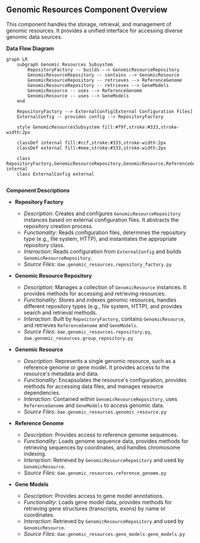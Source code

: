 ## Genomic Resources Component Overview

This component handles the storage, retrieval, and management of genomic resources. It provides a unified interface for accessing diverse genomic data sources.

**Data Flow Diagram**

```mermaid
graph LR
    subgraph Genomic Resources Subsystem
        RepositoryFactory -- builds --> GenomicResourceRepository
        GenomicResourceRepository -- contains --> GenomicResource
        GenomicResourceRepository -- retrieves --> ReferenceGenome
        GenomicResourceRepository -- retrieves --> GeneModels
        GenomicResource -- uses --> ReferenceGenome
        GenomicResource -- uses --> GeneModels
    end

    RepositoryFactory --> ExternalConfig[External Configuration Files]
    ExternalConfig -- provides config --> RepositoryFactory

    style GenomicResourcesSubsystem fill:#f9f,stroke:#333,stroke-width:2px

    classDef internal fill:#ccf,stroke:#333,stroke-width:2px
    classDef external fill:#eee,stroke:#333,stroke-width:2px

    class RepositoryFactory,GenomicResourceRepository,GenomicResource,ReferenceGenome,GeneModels internal
    class ExternalConfig external


```

**Component Descriptions**

*   **Repository Factory**
    *   *Description*: Creates and configures `GenomicResourceRepository` instances based on external configuration files. It abstracts the repository creation process.
    *   *Functionality*: Reads configuration files, determines the repository type (e.g., file system, HTTP), and instantiates the appropriate repository class.
    *   *Interaction*: Reads configuration from `ExternalConfig` and builds `GenomicResourceRepository`.
    *   *Source Files*: `dae.genomic_resources.repository_factory.py`

*   **Genomic Resource Repository**
    *   *Description*: Manages a collection of `GenomicResource` instances. It provides methods for accessing and retrieving resources.
    *   *Functionality*: Stores and indexes genomic resources, handles different repository types (e.g., file system, HTTP), and provides search and retrieval methods.
    *   *Interaction*: Built by `RepositoryFactory`, contains `GenomicResource`, and retrieves `ReferenceGenome` and `GeneModels`.
    *   *Source Files*: `dae.genomic_resources.repository.py`, `dae.genomic_resources.group_repository.py`

*   **Genomic Resource**
    *   *Description*: Represents a single genomic resource, such as a reference genome or gene model. It provides access to the resource's metadata and data.
    *   *Functionality*: Encapsulates the resource's configuration, provides methods for accessing data files, and manages resource dependencies.
    *   *Interaction*: Contained within `GenomicResourceRepository`, uses `ReferenceGenome` and `GeneModels` to access genomic data.
    *   *Source Files*: `dae.genomic_resources.genomic_resource.py`

*   **Reference Genome**
    *   *Description*: Provides access to reference genome sequences.
    *   *Functionality*: Loads genome sequence data, provides methods for retrieving sequences by coordinates, and handles chromosome indexing.
    *   *Interaction*: Retrieved by `GenomicResourceRepository` and used by `GenomicResource`.
    *   *Source Files*: `dae.genomic_resources.reference_genome.py`

*   **Gene Models**
    *   *Description*: Provides access to gene model annotations.
    *   *Functionality*: Loads gene model data, provides methods for retrieving gene structures (transcripts, exons) by name or coordinates.
    *   *Interaction*: Retrieved by `GenomicResourceRepository` and used by `GenomicResource`.
    *   *Source Files*: `dae.genomic_resources.gene_models.gene_models.py`
